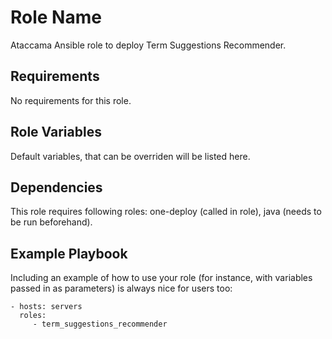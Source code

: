 Role Name
=========

Ataccama Ansible role to deploy Term Suggestions Recommender.

Requirements
------------

No requirements for this role.

Role Variables
--------------

Default variables, that can be overriden will be listed here.

Dependencies
------------

This role requires following roles: one-deploy (called in role), java (needs to be run beforehand).

Example Playbook
----------------

Including an example of how to use your role (for instance, with variables passed in as parameters) is always nice for users too:

    - hosts: servers
      roles:
         - term_suggestions_recommender
